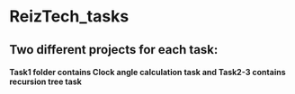 # ReizTech_tasks

## Two different projects for each task:
#### Task1 folder contains Clock angle calculation task and Task2-3 contains recursion tree task
